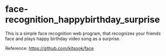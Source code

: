 # face-recognition_happybirthday_surprise
This is a simple face recognition web program, that recognizes your friends face and plays happy birthday video song 
as a surprise. 

Reference: https://github.com/kitsook/face
